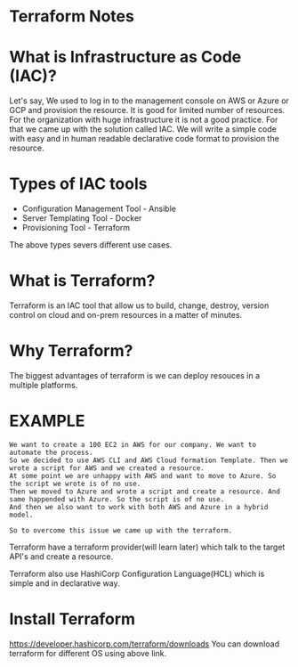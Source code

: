 # Terraform Notes

# What is Infrastructure as Code (IAC)?
 
 Let's say, We used to log in to the management console on AWS or Azure or GCP and provision the resource. It is good for limited number of resources. For the organization with huge infrastructure it is not a good practice. For that we came up with the solution called IAC. We will write a simple code with easy and in human readable declarative code format to provision the resource.
  
# Types of IAC tools
 * Configuration Management Tool - Ansible
 * Server Templating Tool - Docker
 * Provisioning Tool - Terraform
 
 The above types severs different use cases. 
 
# What is Terraform? 
 Terraform is an IAC tool that allow us to build, change, destroy, version control on cloud and on-prem resources in a matter of minutes. 
 
# Why Terraform?
 The biggest advantages of terraform is we can deploy resouces in a multiple platforms.
  # EXAMPLE
    We want to create a 100 EC2 in AWS for our company. We want to automate the process. 
    So we decided to use AWS CLI and AWS Cloud formation Template. Then we wrote a script for AWS and we created a resource. 
    At some point we are unhappy with AWS and want to move to Azure. So the script we wrote is of no use.
    Then we moved to Azure and wrote a script and create a resource. And same happended with Azure. So the script is of no use. 
    And then we also want to work with both AWS and Azure in a hybrid model. 
    
    So to overcome this issue we came up with the terraform. 
    
Terraform have a terraform provider(will learn later) which talk to the target API's and create a resource.

Terraform also use HashiCorp Configuration Language(HCL) which is simple and in declarative way.
# Install Terraform 
https://developer.hashicorp.com/terraform/downloads
You can download terraform for different OS using above link.




